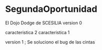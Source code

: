 # SegundaOportunidad
El Dojo Dodge de SCESILIA
version 0

caracteristica 2
caracteristica 1

version 1
;
Se soluciono el bug de las cintas
